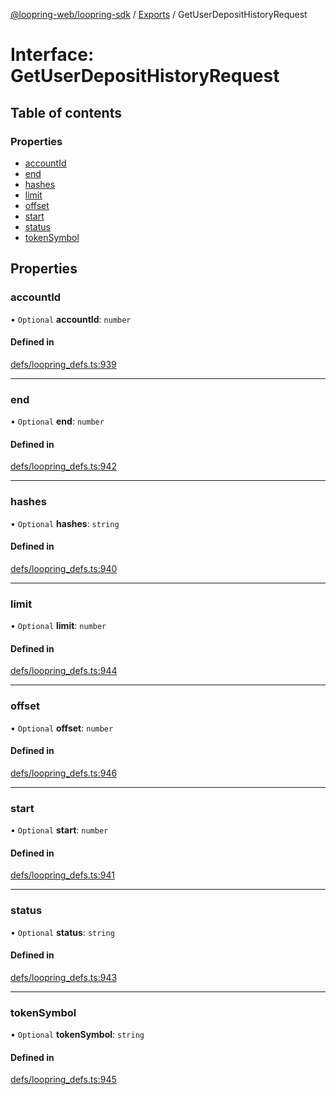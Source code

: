 [@loopring-web/loopring-sdk](../README.md) / [Exports](../modules.md) / GetUserDepositHistoryRequest

# Interface: GetUserDepositHistoryRequest

## Table of contents

### Properties

- [accountId](GetUserDepositHistoryRequest.md#accountid)
- [end](GetUserDepositHistoryRequest.md#end)
- [hashes](GetUserDepositHistoryRequest.md#hashes)
- [limit](GetUserDepositHistoryRequest.md#limit)
- [offset](GetUserDepositHistoryRequest.md#offset)
- [start](GetUserDepositHistoryRequest.md#start)
- [status](GetUserDepositHistoryRequest.md#status)
- [tokenSymbol](GetUserDepositHistoryRequest.md#tokensymbol)

## Properties

### accountId

• `Optional` **accountId**: `number`

#### Defined in

[defs/loopring_defs.ts:939](https://github.com/Loopring/loopring_sdk/blob/f91f904/src/defs/loopring_defs.ts#L939)

___

### end

• `Optional` **end**: `number`

#### Defined in

[defs/loopring_defs.ts:942](https://github.com/Loopring/loopring_sdk/blob/f91f904/src/defs/loopring_defs.ts#L942)

___

### hashes

• `Optional` **hashes**: `string`

#### Defined in

[defs/loopring_defs.ts:940](https://github.com/Loopring/loopring_sdk/blob/f91f904/src/defs/loopring_defs.ts#L940)

___

### limit

• `Optional` **limit**: `number`

#### Defined in

[defs/loopring_defs.ts:944](https://github.com/Loopring/loopring_sdk/blob/f91f904/src/defs/loopring_defs.ts#L944)

___

### offset

• `Optional` **offset**: `number`

#### Defined in

[defs/loopring_defs.ts:946](https://github.com/Loopring/loopring_sdk/blob/f91f904/src/defs/loopring_defs.ts#L946)

___

### start

• `Optional` **start**: `number`

#### Defined in

[defs/loopring_defs.ts:941](https://github.com/Loopring/loopring_sdk/blob/f91f904/src/defs/loopring_defs.ts#L941)

___

### status

• `Optional` **status**: `string`

#### Defined in

[defs/loopring_defs.ts:943](https://github.com/Loopring/loopring_sdk/blob/f91f904/src/defs/loopring_defs.ts#L943)

___

### tokenSymbol

• `Optional` **tokenSymbol**: `string`

#### Defined in

[defs/loopring_defs.ts:945](https://github.com/Loopring/loopring_sdk/blob/f91f904/src/defs/loopring_defs.ts#L945)
